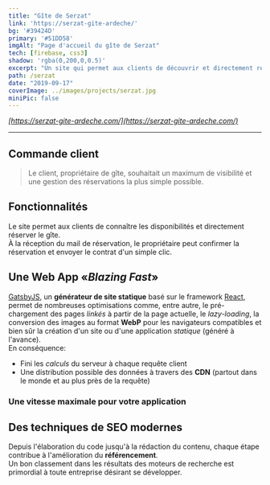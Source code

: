 ```yaml
---
title: "Gîte de Serzat"
link: 'https://serzat-gite-ardeche/'
bg: '#39424D'
primary: '#51DD58'
imgAlt: "Page d'accueil du gîte de Serzat"
tech: [firebase, css3]
shadow: 'rgba(0,200,0,0.5)'
excerpt: "Un site qui permet aux clients de découvrir et directement réserver un gîte en Ardèche."
path: /serzat
date: "2019-09-17"
coverImage: ../images/projects/serzat.jpg
miniPic: false
---
```


<!-- markdownlint-disable MD033 -->
<techno techs='react,gatsby,firebase,netlify,zapier'></techs>

*[https://serzat-gite-ardeche.com/](https://serzat-gite-ardeche.com/)*

---

## Commande client

> Le client, propriétaire de gîte, souhaitait un maximum de visibilité et une gestion des réservations la plus simple possible.

## Fonctionnalités

Le site permet aux clients de connaître les disponibilités et directement réserver le gîte.  
À la réception du mail de réservation, le propriétaire peut confirmer la réservation et envoyer le contrat d'un simple clic.

## Une Web App «*Blazing Fast*»

[GatsbyJS](https://www.gatsbyjs.org/), un **générateur de site statique** basé sur le framework [React](https://fr.reactjs.org), permet de nombreuses optimisations comme, entre autre, le pré-chargement des pages *linkés* à partir de la page actuelle, le *lazy-loading*, la conversion des images au format **WebP** pour les navigateurs compatibles et bien sûr la création d'un site ou d'une application *statique* (généré à l'avance).  
En conséquence:

- Fini les *calculs* du serveur à chaque requête client
- Une distribution possible des données à travers des **CDN** (partout dans le monde et au plus près de la requête)

### Une vitesse maximale pour votre application

## Des techniques de SEO modernes

Depuis l'élaboration du code jusqu'à la rédaction du contenu, chaque étape contribue à l'amélioration du **référencement**.  
Un bon classement dans les résultats des moteurs de recherche est primordial à toute entreprise désirant se développer.
